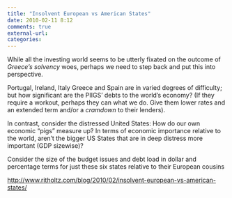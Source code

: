 ```yaml
---
title: "Insolvent European vs American States"
date: 2010-02-11 8:12
comments: true
external-url:
categories:
---
```

While all the investing world seems to be utterly fixated on the outcome of _Greece’s solvency_ woes, perhaps we need to step back and put this into perspective.

Portugal, Ireland, Italy Greece and Spain are in varied degrees of difficulty; but how significant are the PIIGS’ debts to the world’s economy? (If they require a workout, perhaps they can what we do. Give them lower rates and an extended term and/or a _cramdown_ to their lenders).

In contrast, consider the distressed United States: How do our own economic “pigs” measure up? In terms of economic importance relative to the world, aren’t the bigger US States that are in deep distress more important (GDP sizewise)?

Consider the size of the budget issues and debt load in dollar and percentage terms for just these six states relative to their European cousins

<http://www.ritholtz.com/blog/2010/02/insolvent-european-vs-american-states/>
